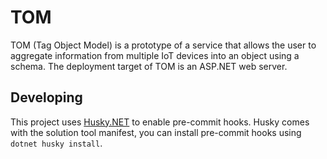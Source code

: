 # TOM
TOM (Tag Object Model) is a prototype of a service that allows the user to aggregate information from multiple IoT devices into an object using a schema. The deployment target of TOM is an ASP.NET web server.

## Developing
This project uses [Husky.NET](https://alirezanet.github.io/Husky.Net/) to enable pre-commit hooks.
Husky comes with the solution tool manifest, you can install pre-commit hooks using `dotnet husky install`.
